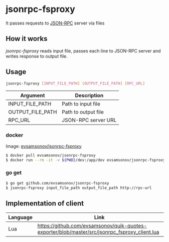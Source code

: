 # jsonrpc-fsproxy

It passes requests to [JSON-RPC](https://www.jsonrpc.org/specification) server via files

## How it works

*jsonrpc-fsproxy* reads input file, passes each line to JSON-RPC server and writes response to output file.

##  Usage

```bash
jsonrpc-fsproxy [INPUT_FILE_PATH] [OUTPUT_FILE_PATH] [RPC_URL]
```

Argument  | Description 
------------- | -------------
INPUT_FILE_PATH | Path to input file
OUTPUT_FILE_PATH | Path to output file
RPC_URL | JSON-RPC server URL

### docker 

Image: [evsamsonov/jsonrpc-fsproxy](https://hub.docker.com/r/evsamsonov/jsonrpc-fsproxy)

```bash
$ docker pull evsamsonov/jsonrpc-fsproxy
$ docker run --rm -it -v ${PWD}/dev:/app/dev evsamsonov/jsonrpc-fsproxy /app/jsonrpc-fsproxy dev/rpcin dev/rpcout http://rpc_url
```

### go get

```bash
$ go get github.com/evsamsonov/jsonrpc-fsproxy
$ jsonrpc-fsproxy input_file_path output_file_path http://rpc-url
```

## Implementation of client

Language  | Link 
------------- | -------------
Lua | https://github.com/evsamsonov/quik-quotes-exporter/blob/master/src/jsonrpc_fsproxy_client.lua

